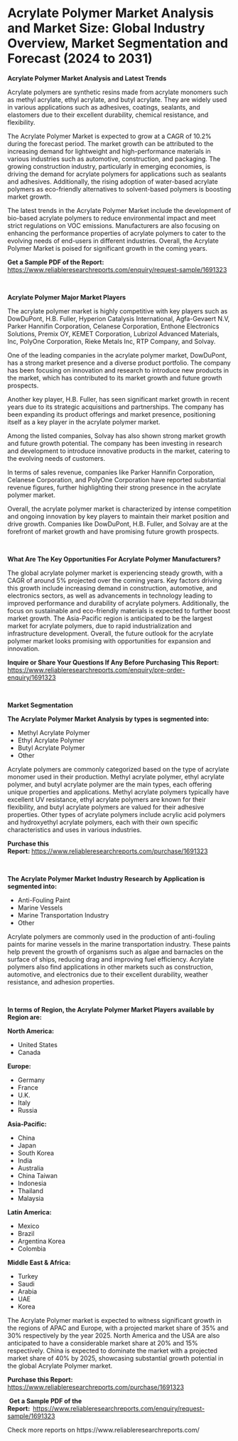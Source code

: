 <p><h1>Acrylate Polymer Market Analysis and Market Size: Global Industry Overview, Market Segmentation and Forecast (2024 to 2031)</h1></p><p><strong>Acrylate Polymer Market Analysis and Latest Trends</strong></p>
<p><p>Acrylate polymers are synthetic resins made from acrylate monomers such as methyl acrylate, ethyl acrylate, and butyl acrylate. They are widely used in various applications such as adhesives, coatings, sealants, and elastomers due to their excellent durability, chemical resistance, and flexibility.</p><p>The Acrylate Polymer Market is expected to grow at a CAGR of 10.2% during the forecast period. The market growth can be attributed to the increasing demand for lightweight and high-performance materials in various industries such as automotive, construction, and packaging. The growing construction industry, particularly in emerging economies, is driving the demand for acrylate polymers for applications such as sealants and adhesives. Additionally, the rising adoption of water-based acrylate polymers as eco-friendly alternatives to solvent-based polymers is boosting market growth.</p><p>The latest trends in the Acrylate Polymer Market include the development of bio-based acrylate polymers to reduce environmental impact and meet strict regulations on VOC emissions. Manufacturers are also focusing on enhancing the performance properties of acrylate polymers to cater to the evolving needs of end-users in different industries. Overall, the Acrylate Polymer Market is poised for significant growth in the coming years.</p></p>
<p><strong>Get a Sample PDF of the Report:&nbsp;</strong> <a href="https://www.reliableresearchreports.com/enquiry/request-sample/1691323">https://www.reliableresearchreports.com/enquiry/request-sample/1691323</a></p>
<p>&nbsp;</p>
<p><strong>Acrylate Polymer Major Market Players</strong></p>
<p><p>The acrylate polymer market is highly competitive with key players such as DowDuPont, H.B. Fuller, Hyperion Catalysis International, Agfa-Gevaert N.V, Parker Hannifin Corporation, Celanese Corporation, Enthone Electronics Solutions, Premix OY, KEMET Corporation, Lubrizol Advanced Materials, Inc, PolyOne Corporation, Rieke Metals Inc, RTP Company, and Solvay.</p><p>One of the leading companies in the acrylate polymer market, DowDuPont, has a strong market presence and a diverse product portfolio. The company has been focusing on innovation and research to introduce new products in the market, which has contributed to its market growth and future growth prospects.</p><p>Another key player, H.B. Fuller, has seen significant market growth in recent years due to its strategic acquisitions and partnerships. The company has been expanding its product offerings and market presence, positioning itself as a key player in the acrylate polymer market.</p><p>Among the listed companies, Solvay has also shown strong market growth and future growth potential. The company has been investing in research and development to introduce innovative products in the market, catering to the evolving needs of customers.</p><p>In terms of sales revenue, companies like Parker Hannifin Corporation, Celanese Corporation, and PolyOne Corporation have reported substantial revenue figures, further highlighting their strong presence in the acrylate polymer market.</p><p>Overall, the acrylate polymer market is characterized by intense competition and ongoing innovation by key players to maintain their market position and drive growth. Companies like DowDuPont, H.B. Fuller, and Solvay are at the forefront of market growth and have promising future growth prospects.</p></p>
<p>&nbsp;</p>
<p><strong>What Are The Key Opportunities For Acrylate Polymer Manufacturers?</strong></p>
<p><p>The global acrylate polymer market is experiencing steady growth, with a CAGR of around 5% projected over the coming years. Key factors driving this growth include increasing demand in construction, automotive, and electronics sectors, as well as advancements in technology leading to improved performance and durability of acrylate polymers. Additionally, the focus on sustainable and eco-friendly materials is expected to further boost market growth. The Asia-Pacific region is anticipated to be the largest market for acrylate polymers, due to rapid industrialization and infrastructure development. Overall, the future outlook for the acrylate polymer market looks promising with opportunities for expansion and innovation.</p></p>
<p><strong>Inquire or Share Your Questions If Any Before Purchasing This Report:</strong> <a href="https://www.reliableresearchreports.com/enquiry/pre-order-enquiry/1691323">https://www.reliableresearchreports.com/enquiry/pre-order-enquiry/1691323</a></p>
<p>&nbsp;</p>
<p><strong>Market Segmentation</strong></p>
<p><strong>The Acrylate Polymer Market Analysis by types is segmented into:</strong></p>
<p><ul><li>Methyl Acrylate Polymer</li><li>Ethyl Acrylate Polymer</li><li>Butyl Acrylate Polymer</li><li>Other</li></ul></p>
<p><p>Acrylate polymers are commonly categorized based on the type of acrylate monomer used in their production. Methyl acrylate polymer, ethyl acrylate polymer, and butyl acrylate polymer are the main types, each offering unique properties and applications. Methyl acrylate polymers typically have excellent UV resistance, ethyl acrylate polymers are known for their flexibility, and butyl acrylate polymers are valued for their adhesive properties. Other types of acrylate polymers include acrylic acid polymers and hydroxyethyl acrylate polymers, each with their own specific characteristics and uses in various industries.</p></p>
<p><strong>Purchase this Report:&nbsp;</strong><a href="https://www.reliableresearchreports.com/purchase/1691323">https://www.reliableresearchreports.com/purchase/1691323</a></p>
<p>&nbsp;</p>
<p><strong>The Acrylate Polymer Market Industry Research by Application is segmented into:</strong></p>
<p><ul><li>Anti-Fouling Paint</li><li>Marine Vessels</li><li>Marine Transportation Industry</li><li>Other</li></ul></p>
<p><p>Acrylate polymers are commonly used in the production of anti-fouling paints for marine vessels in the marine transportation industry. These paints help prevent the growth of organisms such as algae and barnacles on the surface of ships, reducing drag and improving fuel efficiency. Acrylate polymers also find applications in other markets such as construction, automotive, and electronics due to their excellent durability, weather resistance, and adhesion properties.</p></p>
<p>&nbsp;</p>
<p><strong>In terms of Region, the Acrylate Polymer Market Players available by Region are:</strong></p>
<p>
    <p> <strong> North America: </strong>
        <ul>
            <li>United States</li>
            <li>Canada</li>
        </ul>
        </p> 
    <p> <strong> Europe: </strong>
        <ul>
            <li>Germany</li>
            <li>France</li>
            <li>U.K.</li>
            <li>Italy</li>
            <li>Russia</li>
        </ul>
        </p> 
    <p> <strong> Asia-Pacific: </strong>
        <ul>
            <li>China</li>
            <li>Japan</li>
            <li>South Korea</li>
            <li>India</li>
            <li>Australia</li>
            <li>China Taiwan</li>
            <li>Indonesia</li>
            <li>Thailand</li>
            <li>Malaysia</li>
        </ul>
        </p> 
    <p> <strong> Latin America: </strong>
        <ul>
            <li>Mexico</li>
            <li>Brazil</li>
            <li>Argentina Korea</li>
            <li>Colombia</li>
        </ul>
        </p> 
    <p> <strong> Middle East & Africa: </strong>
        <ul>
            <li>Turkey</li>
            <li>Saudi</li>
            <li>Arabia</li>
            <li>UAE</li>
            <li>Korea</li>
        </ul>
    </p>
    </p>
<p><p>The Acrylate Polymer market is expected to witness significant growth in the regions of APAC and Europe, with a projected market share of 35% and 30% respectively by the year 2025. North America and the USA are also anticipated to have a considerable market share at 20% and 15% respectively. China is expected to dominate the market with a projected market share of 40% by 2025, showcasing substantial growth potential in the global Acrylate Polymer market.</p></p>
<p><strong>Purchase this Report: </strong><a href="https://www.reliableresearchreports.com/purchase/1691323">https://www.reliableresearchreports.com/purchase/1691323</a></p>
<p>&nbsp;<strong>Get a Sample PDF of the Report:&nbsp;&nbsp;</strong><a href="https://www.reliableresearchreports.com/enquiry/request-sample/1691323">https://www.reliableresearchreports.com/enquiry/request-sample/1691323</a></p>
<p><strong></strong></p>
<p>Check more reports on https://www.reliableresearchreports.com/</p>